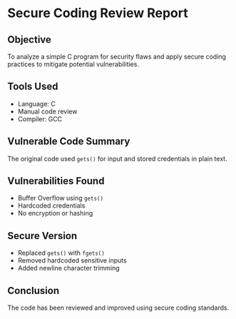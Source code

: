 # Secure Coding Review Report

## Objective
To analyze a simple C program for security flaws and apply secure coding practices to mitigate potential vulnerabilities.

## Tools Used
- Language: C
- Manual code review
- Compiler: GCC

## Vulnerable Code Summary
The original code used `gets()` for input and stored credentials in plain text.

## Vulnerabilities Found
- Buffer Overflow using `gets()`
- Hardcoded credentials
- No encryption or hashing

## Secure Version
- Replaced `gets()` with `fgets()`
- Removed hardcoded sensitive inputs
- Added newline character trimming

## Conclusion
The code has been reviewed and improved using secure coding standards.
